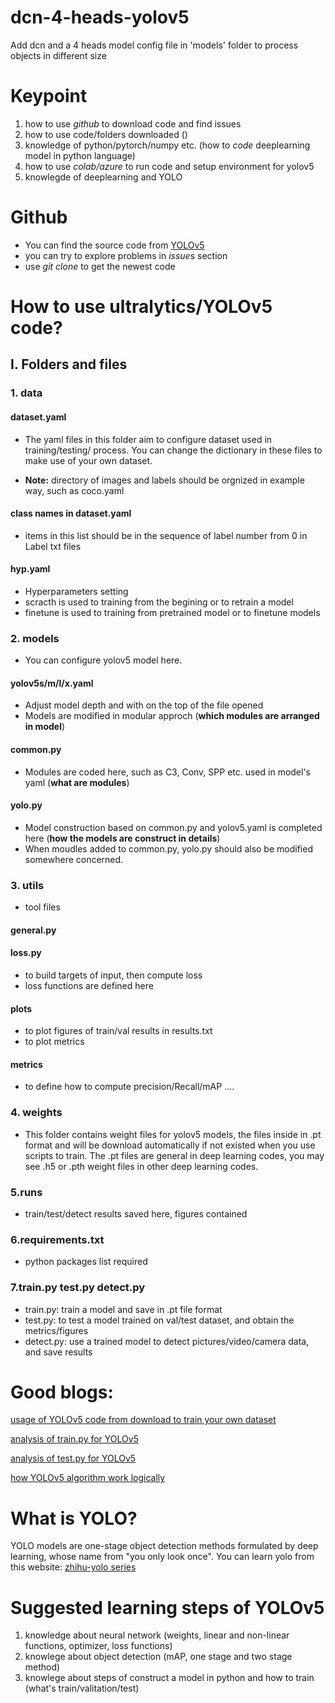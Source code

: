 # dcn-4-heads-yolov5
Add dcn and a 4 heads model config file in 'models' folder to process objects in different size
# Keypoint

1. how to use *github* to download code and find issues 
2. how to use code/folders downloaded ()
3. knowledge of python/pytorch/numpy etc. (how to *code* deeplearning model in python language)
4. how to use *colab/azure* to run code and setup environment for yolov5
5. knowlegde of deeplearning and YOLO 



# Github

- You can find the source code from [YOLOv5](https://github.com/ultralytics/yolov5)
- you can try to explore problems in *issue*s section
- use *git clone* to get the newest code 



# How to use ultralytics/YOLOv5 code?

## Ⅰ. Folders and files

### 1. data

#### **dataset.yaml**

- The yaml files in this folder aim to configure dataset used in training/testing/ process. You can change the dictionary in these files to make use of your own dataset.

- **Note:** directory of images and labels should be orgnized in example way, such as coco.yaml

#### class names in dataset.yaml

- items in this list should be in the sequence of label number from 0 in Label txt files 

#### hyp.yaml

- Hyperparameters setting
- scracth is used to training from the begining or to retrain a model
- finetune is used to training from pretrained model or to finetune models

### **2. models**

- You can configure yolov5 model here.

#### yolov5s/m/l/x.yaml

- Adjust model depth and with on the top of the file opened
- Models are modified in modular approch (**which modules are arranged in model**)

#### common.py

- Modules are coded here, such as C3, Conv, SPP etc. used in model's yaml (**what are modules**)

#### yolo.py

- Model construction based on common.py and yolov5.yaml is completed here (**how the models are construct in details**)
- When moudles added to common.py, yolo.py should also be modified somewhere concerned.

### 3. utils

- tool files 

#### general.py

#### loss.py

- to build targets of input, then compute loss
- loss functions are defined here

#### plots

- to plot figures of train/val results in results.txt
- to plot metrics

#### metrics

- to define how to compute precision/Recall/mAP ....

### 4. weights

- This folder contains weight files for yolov5 models, the files inside in .pt format and will be download automatically if not existed when you use scripts to train. The .pt files are general in deep learning codes, you may see .h5 or .pth weight files in other deep learning codes.

### 5.runs

- train/test/detect results saved here, figures contained

### 6.requirements.txt

- python packages list required

### 7.train.py  test.py  detect.py

- train.py: train a model and save in .pt file format
- test.py: to test a model trained on val/test dataset, and obtain the metrics/figures
- detect.py: use a trained model to detect pictures/video/camera data, and save results

# Good blogs: 

[usage of YOLOv5 code from download to train your own dataset](https://shliang.blog.csdn.net/article/details/106785253)

[analysis of train.py for YOLOv5](https://blog.csdn.net/Q1u1NG/article/details/107463417)

[analysis of test.py for YOLOv5](https://blog.csdn.net/Q1u1NG/article/details/107464724)

[how YOLOv5 algorithm work logically](https://blog.csdn.net/WZZ18191171661/article/details/113789486)



# What is YOLO?

YOLO models are one-stage object detection methods formulated by deep learning, whose name from "you only look once". You can learn yolo from this website: [zhihu-yolo series](https://zhuanlan.zhihu.com/p/183261974)



# Suggested learning steps of YOLOv5

1. knowledge about neural network (weights, linear and non-linear functions, optimizer, loss functions)
2. knowlege about object detection (mAP, one stage and two stage method)
3. knowlege about steps of construct a model in python and how to train (what's train/valitation/test)
